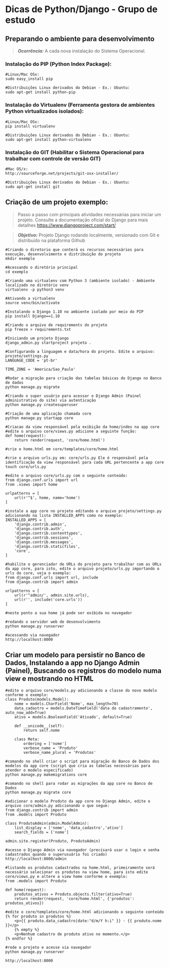 # Dicas de Python/Django - Grupo de estudo
## Preparando o ambiente para desenvolvimento
> ***Ocorrência:*** A cada nova instalação do Sistema Operacional.

### Instalação do PIP (Python Index Package):
```shell
#Linux/Mac OSx:
sudo easy_install pip

#Distribuições Linux derivados do Debian - Ex.: Ubuntu:
sudo apt-get install python-pip
```

### Instalação do Virtualenv (Ferramenta gestora de ambientes Python virtualizados isolados):
```shell
#Linux/Mac OSx:
pip install virtualenv

#Distribuições Linux derivados do Debian - Ex.: Ubuntu:
sudo apt-get install python-virtualenv
```
### Instalação do GIT (Habilitar o Sistema Operacional para trabalhar com controle de versão GIT)
```shell
#Mac OS/x:
http://sourceforge.net/projects/git-osx-installer/

#Distribuições Linux derivados do Debian - Ex.: Ubuntu:
sudo apt-get install git
```

## Criação de um projeto exemplo:
> Passo a passo com principais atividades necessárias para iniciar um projeto. Consulte a documentação oficial do Django para mais detalhes https://www.djangoproject.com/start/

> ***Objetivo:*** Projeto Django rodando localmente, versionado com Git e distribuído na plataforma Github

```shell
#Criando o diretorio que conterá os recursos necessários para execução, desenvolvimento e distribuição do projeto
mkdir exemplo

#Acessando o diretório principal
cd exemplo

#Criando uma virtualenv com Python 3 (ambiente isolado) - Ambiente localizado no diretório venv
virtualenv -p python3 venv

#Ativando a virtualenv
source venv/bin/activate

#Instalando o Django 1.10 no ambiente isolado por meio do PIP
pip install Django==1.10

#Criando o arquivo de requirements do projeto
pip freeze > requirements.txt

#Iniciando um projeto Django
django_admin.py startproject projeto .

#Configurando a linguagem e data/hora do projeto. Edite o arquivo: projeto/settings.py
LANGUAGE_CODE = 'pt-br'

TIME_ZONE = 'America/Sao_Paulo'

#Rodar a migração para criação das tabelas básicas do Django no Banco de dados
python manage.py migrate

#Criando o super usuário para acessar o Django Admin (Painel administrativo do site) via autenticação
python manage.py createsuperuser

#Criação de uma aplicação chamada core
python manage.py startapp core

#Criacao da view responsável pela exibição da home/index na app core
#edite o arquivo core/views.py adicione a seguinte função:
def home(request):
    return render(request, 'core/home.html')

#crie o home.html em core/templates/core/home.html

#crie o arquivo urls.py em: core/urls.py Ele é responsável pela identificação da view responsável para cada URL pertencente a app core
touch core/urls.py

#edite o arquivo core/urls.py com o seguinte conteúdo:
from django.conf.urls import url
from .views import home

urlpatterns = [
    url(r'^$', home, name='home')
]

#instale a app core no projeto editando o arquivo projeto/settings.py adicionando na lista INSTALLED_APPS como no exemplo:
INSTALLED_APPS = [
    'django.contrib.admin',
    'django.contrib.auth',
    'django.contrib.contenttypes',
    'django.contrib.sessions',
    'django.contrib.messages',
    'django.contrib.staticfiles',
    'core',
]

#habilite o gerenciador de URLs do projeto para trabalhar com as URLs da app core, para isto, edite o arquivo projeto/urls.py importando o urls do core, veja o exemplo:
from django.conf.urls import url, include
from django.contrib import admin

urlpatterns = [
    url(r'^admin/', admin.site.urls),
    url(r'', include('core.urls'))
]

#neste ponto a sua home já pode ser exibida no navegador

#rodando o servidor web de desenvolvimento
python manage.py runserver

#acessando via navegador
http://localhost:8000
```
## Criar um modelo para persistir no Banco de Dados, Instalando a app no Django Admin (Painel), Buscando os registros do modelo numa view e mostrando no HTML
```shell
#edite o arquivo core/models.py adicionando a classe do novo modelo conforme o exemplo:
class Produto(models.Model):
    nome = models.CharField('Nome', max_length=70)
    data_cadastro = models.DateTimeField('data do cadastramento', auto_now_add=True)
    ativo = models.BooleanField('Ativado', default=True)
    
    def __unicode__(self):
        return self.nome
        
    class Meta:
        ordering = ['nome']
        verbose_name = 'Produto'
        verbose_name_plural = 'Produtos'
        
#comando no shell criar o script para migração do Banco de Dados dos modelos da app core (script que cria as tabelas necessárias para atender o modelo especificado)
python manage.py makemigrations core

#comando no shell para rodar as migrações da app core no Banco de Dados
python manage.py migrate core

#adicionar o modelo Produto da app core no Django Admin, edite o arquivo core/admin.py adicionando o que segue:
from django.contrib import admin
from .models import Produto

class ProdutoAdmin(admin.ModelAdmin):
    list_display = ['nome', 'data_cadastro','ativo']
    search_fields = ['nome']

admin.site.register(Produto, ProdutoAdmin)

#acesse o Django Admin via navegador (precisará usar o login e senha cadastrados quando o superusuário foi criado)
http://localhost:8000/admin

#listando os produtos cadastrados na home.html, primeiramente será necessário selecionar os produtos na view home, para isto edite core/views.py e altere a view home conforme o exemplo:
from .models import Produto

def home(request):
    produtos_ativos = Produto.objects.filter(ativo=True)
    return render(request, 'core/home.html', {'produtos': produtos_ativos})
    
#edite o core/templates/core/home.html adicionando o seguinte conteúdo
{% for produto in produtos %}
    <p>{{ produto.data_cadastro|date:"d/m/Y h:i" }} - {{ produto.nome }}</p>
    {% empty %}
    <p>Nenhum cadastro de produto ativo no momento.</p>
{% endfor %}

#rode o projeto e acesse via navegador
python manage.py runserver

http://localhost:8000
```
